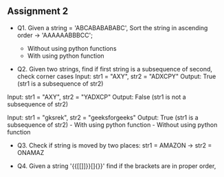 ## Assignment 2

- Q1. Given a string  = 'ABCABABABABC', Sort the string in ascending order -> 'AAAAAABBBCC';
    - Without using python functions
    - With using python function

- Q2. Given two strings, find if first string is a subsequence of second, check corner cases
Input: str1 = "AXY", str2 = "ADXCPY"
Output: True (str1 is a subsequence of str2)

Input: str1 = "AXY", str2 = "YADXCP"
Output: False (str1 is not a subsequence of str2)

Input: str1 = "gksrek", str2 = "geeksforgeeks"
Output: True (str1 is a subsequence of str2)
    - With using python function
    - Without using python function 

- Q3. Check if string is moved by two places: str1 = AMAZON -> 
str2 = ONAMAZ

- Q4. Given a string '{{[[]]}}[]{}}' find if the brackets are in proper order, 
